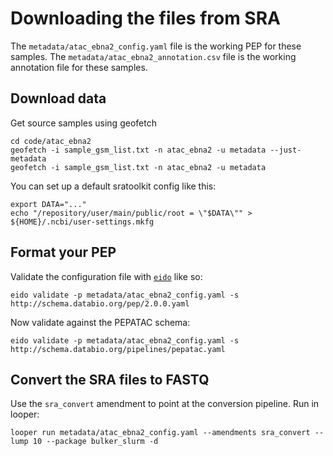 # Downloading the files from SRA

The `metadata/atac_ebna2_config.yaml` file is the working PEP for these samples.
The `metadata/atac_ebna2_annotation.csv` file is the working annotation file for these samples.

## Download data

Get source samples using geofetch
```
cd code/atac_ebna2
geofetch -i sample_gsm_list.txt -n atac_ebna2 -u metadata --just-metadata
geofetch -i sample_gsm_list.txt -n atac_ebna2 -u metadata
```

You can set up a default sratoolkit config like this:

```
export DATA="..."
echo "/repository/user/main/public/root = \"$DATA\"" > ${HOME}/.ncbi/user-settings.mkfg
```

## Format your PEP

Validate the configuration file with [`eido`](https://github.com/pepkit/eido) like so:

```
eido validate -p metadata/atac_ebna2_config.yaml -s http://schema.databio.org/pep/2.0.0.yaml
```

Now validate against the PEPATAC schema:

```
eido validate -p metadata/atac_ebna2_config.yaml -s http://schema.databio.org/pipelines/pepatac.yaml
```

## Convert the SRA files to FASTQ

Use the `sra_convert` amendment to point at the conversion pipeline. Run in looper:
```
looper run metadata/atac_ebna2_config.yaml --amendments sra_convert --lump 10 --package bulker_slurm -d
```

